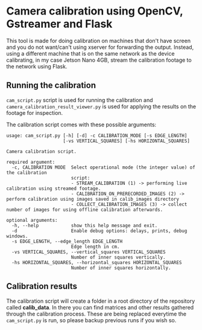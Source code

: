 # Camera calibration using OpenCV, Gstreamer and Flask
This tool is made for doing calibration on machines that don't have screen and you do not want/can't using xserver for forwarding the output. Instead, using a different machine that is on the same network as the device calibrating, in my case Jetson Nano 4GB, stream the calibration footage to the network using Flask.

## Running the calibration
```cam_script.py``` script is used for running the calibration and ```camera_calibration_result_viewer.py``` is used for applying the results on the footage for inspection.

The calibration script comes with these possible arguments:
```
usage: cam_script.py [-h] [-d] -c CALIBRATION_MODE [-s EDGE_LENGTH]
                     [-vs VERTICAL_SQUARES] [-hs HORIZONTAL_SQUARES]

Camera calibration script.

required argument:
  -c, CALIBRATION MODE  Select operational mode (the integer value) of the calibration 
                        script:
                        - STREAM_CALIBRATION (1) -> performing live calibration using streamed footage.
                        - CALIBRATION_ON_PRERECORDED_IMAGES (2) -> perform calibration using images saved in calib_images directory
                        - COLLECT_CALIBRATION_IMAGES (3) -> collect number of images for using offline calibration afterwards.

optional arguments:
  -h, --help            show this help message and exit.
  -d                    Enable debug options: delays, prints, debug windows.
  -s EDGE_LENGTH, --edge_length EDGE_LENGTH
                        Edge length in cm.
  -vs VERTICAL_SQUARES, --vertical_squares VERTICAL_SQUARES
                        Number of inner squares vertically.
  -hs HORIZONTAL_SQUARES, --horizontal_squares HORIZONTAL_SQUARES
                        Number of inner squares horizontally.
```

## Calibration results
The calibration script will create a folder in a root directory of the repository called **calib_data**. In there you can find matrices and other results gathered through the calibration process. These are being replaced everytime the ```cam_script.py``` is run, so please backup previous runs if you wish so.